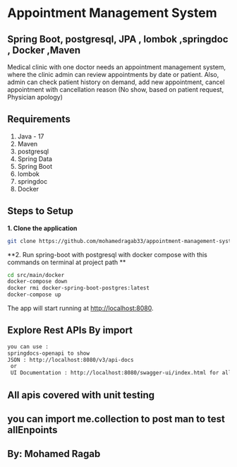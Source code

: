 # Appointment Management System
## Spring Boot, postgresql, JPA , lombok ,springdoc , Docker ,Maven

Medical clinic with one doctor needs an appointment management system, where the clinic admin can review appointments by date or patient.
Also, admin can check patient history on demand, add new appointment, cancel appointment with cancellation reason (No show, based on patient request, Physician apology) 


## Requirements

1. Java - 17
2. Maven 
3. postgresql 
4. Spring Data
5. Spring Boot  
6. lombok
7. springdoc
8. Docker 

## Steps to Setup

**1. Clone the application**

```bash
git clone https://github.com/mohamedragab33/appointment-management-system.git
```

**2. Run spring-boot with postgresql with docker compose with this commands on terminal at project path **

```bash
cd src/main/docker
docker-compose down
docker rmi docker-spring-boot-postgres:latest
docker-compose up
```

The app will start running at <http://localhost:8080>.

## Explore Rest APIs By import  

```bash
you can use : 
springdocs-openapi to show 
JSON : http://localhost:8080/v3/api-docs 
 or 
 UI Documentation : http://localhost:8080/swagger-ui/index.html for all APIS.
```

## All apis covered with unit testing 
## you can import me.collection to post man to test allEnpoints  

## By: Mohamed Ragab
